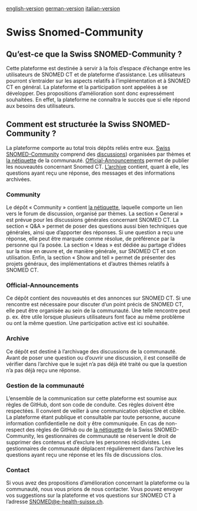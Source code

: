 [english-version](https://github.com/ehealthsuisse/Snomed-Community/blob/main/README_EN.md)
[german-version](https://github.com/ehealthsuisse/Snomed-Community/blob/main/README_DE.md)
[italian-version](https://github.com/ehealthsuisse/Snomed-Community/blob/main/README_IT.md)
# Swiss Snomed-Community

## Qu’est-ce que la Swiss SNOMED-Community ?
Cette plateforme est destinée à servir à la fois d’espace d’échange entre les utilisateurs de SNOMED CT et de plateforme d’assistance. Les utilisateurs pourront s’entraider sur les aspects relatifs à l’implémentation et à SNOMED CT en général. La plateforme et la participation sont appelées à se développer. Des propositions d’amélioration sont donc expressément souhaitées. En effet, la plateforme ne connaîtra le succès que si elle répond aux besoins des utilisateurs.


## Comment est structurée la Swiss SNOMED-Community ?
La plateforme comporte au total trois dépôts reliés entre eux. [Swiss SNOMED-Community](https://github.com/ehealthsuisse/Swiss-SNOMED-Community/blob/main/french.md) comprend des [discussions](https://github.com/ehealthsuisse/Swiss-SNOMED-Community/discussions)) organisées par thèmes et [la nétiquette](https://github.com/ehealthsuisse/Swiss-SNOMED-Community/blob/main/NettiquetFranz%C3%B6sisch.md) de la communauté. [Official-Announcements]([https://github.com/ehealthsuisse/Announcements/discussions](https://github.com/ehealthsuisse/Swiss-SNOMED-Community/discussions/categories/announcements)) permet de publier les nouveautés concernant Snomed CT. [L’archive](https://github.com/ehealthsuisse/Archiv/discussions) contient, quant à elle, les questions ayant reçu une réponse, des messages et des informations archivées.

### Community
Le dépôt « Community » contient [la nétiquette](https://github.com/ehealthsuisse/Swiss-SNOMED-Community/blob/main/NettiquetFranz%C3%B6sisch.md), laquelle comporte un lien vers le forum de discussion, organisé par thèmes. La section « General » est prévue pour les discussions générales concernant SNOMED CT. La section « Q&A » permet de poser des questions aussi bien techniques que générales, ainsi que d’apporter des réponses. Si une question a reçu une réponse, elle peut être marquée comme résolue, de préférence par la personne qui l’a posée. La section « Ideas » est dédiée au partage d’idées sur la mise en œuvre et, de manière générale, sur SNOMED CT et son utilisation. Enfin, la section « Show and tell » permet de présenter des projets généraux, des implémentations et d’autres thèmes relatifs à SNOMED CT.

### Official-Announcements
Ce dépôt contient des nouveautés et des annonces sur SNOMED CT. Si une rencontre est nécessaire pour discuter d’un point précis de SNOMED CT, elle peut être organisée au sein de la communauté. Une telle rencontre peut p. ex. être utile lorsque plusieurs utilisateurs font face au même problème ou ont la même question. Une participation active est ici souhaitée.

### Archive
Ce dépôt est destiné à l’archivage des discussions de la communauté. Avant de poser une question ou d’ouvrir une discussion, il est conseillé de vérifier dans l’archive que le sujet n’a pas déjà été traité ou que la question n’a pas déjà reçu une réponse.

### Gestion de la communauté
L’ensemble de la communication sur cette plateforme est soumise aux règles de GitHub, dont son code de conduite. Ces règles doivent être respectées. Il convient de veiller à une communication objective et ciblée. La plateforme étant publique et consultable par toute personne, aucune information confidentielle ne doit y être communiquée. En cas de non-respect des règles de GitHub ou de [la nétiquette](https://github.com/ehealthsuisse/Swiss-SNOMED-Community/blob/main/NettiquetFranz%C3%B6sisch.md) de la Swiss SNOMED-Community, les gestionnaires de communauté se réservent le droit de supprimer des contenus et d’exclure les personnes récidivistes.
Les gestionnaires de communauté déplacent régulièrement dans l’archive les questions ayant reçu une réponse et les fils de discussions clos.

### Contact
Si vous avez des propositions d’amélioration concernant la plateforme ou la communauté, nous vous prions de nous contacter. Vous pouvez envoyer vos suggestions sur la plateforme et vos questions sur SNOMED CT à l’adresse SNOMED@e-health-suisse.ch.
